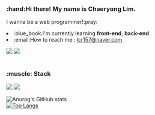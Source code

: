 <h3>:hand:Hi there! My name is Chaeryong Lim.</h3>
I wanna be a web programmer!:pray:<br>
<p>
  <li>:blue_book:I'm currently learning <b>front-end</b>, <b>back-end</b></li>
  <li>:email:How to reach me : <a href="lcr157@naver.com target="_blank">lcr157@naver.com</a></li>
</p>
    
<a href="https://blog.naver.com/lcr157" target="_blank"><img src="https://img.shields.io/badge/BLOG-green?style=flat-square&logo=naver&logoColor=white"/></a>
<a href="https://www.instagram.com/lcr157" target="_blank"><img src="https://img.shields.io/badge/Instagram-red?style=flat-square&logo=Instagram&logoColor=white"/></a> <br><br>

<p><h3>:muscle: Stack</h3></p>
<img src="https://img.shields.io/badge/python-blue?style=flat-square&logo=python&logoColor=white"/></a>
<img src="https://img.shields.io/badge/C-yellow?style=flat-square&logo=C&logoColor=white"/></a> <br>

![Anurag's GitHub stats](https://github-readme-stats.vercel.app/api?username=lcr157&show_icons=true&theme=dracula)<br>
[![Top Langs](https://github-readme-stats.vercel.app/api/top-langs/?username=lcr157&layout=compact)](https://github.com/anuraghazra/github-readme-stats)
